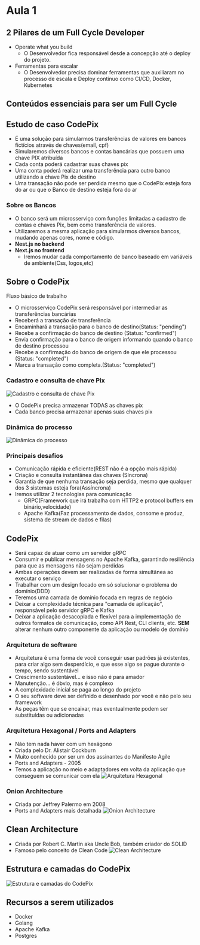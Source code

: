 # Aula 1

## 2 Pilares de um Full Cycle Developer
- Operate what you build 
	- O Desenvolvedor fica responsável desde a concepção até o deploy do projeto.
- Ferramentas para escalar
	- O Desenvolvedor precisa dominar ferramentas que auxiliaram no processo de escala e Deploy contínuo como CI/CD, Docker, Kubernetes

## Conteúdos essenciais para ser um Full Cycle

## Estudo de caso CodePix
- É uma solução para simularmos transferências de valores em bancos fictícios através de chaves(email, cpf)
- Simularemos diversos bancos e contas bancárias que possuem uma chave PIX atribuída
- Cada conta poderá cadastrar suas chaves pix
- Uma conta poderá realizar uma transferência para outro banco utilizando a chave Pix de destino
- Uma transação não pode ser perdida mesmo que o CodePix esteja fora do ar ou que o Banco de destino esteja fora do ar
### Sobre os Bancos
- O banco será um microsserviço com funções limitadas a cadastro de contas e chaves Pix, bem como transferência de valores.
- Utilizaremos a mesma aplicação para simularmos diversos bancos, mudando apenas cores, nome e código.
- **Nest.js no backend**
- **Next.js no frontend**
	- Iremos mudar cada comportamento de banco baseado em variáveis de ambiente(Css, logos,etc)
	
## Sobre o CodePix
Fluxo básico de trabalho
- O microsserviço CodePix será responsável por intermediar as transferências bancárias
- Receberá a transação de transferência
- Encaminhará a transação para o banco de destino(Status: "pending")
- Recebe a confirmação do banco de destino (Status: "confirmed")
- Envia confirmação para o banco de origem informando quando o banco de destino processou
- Recebe a confirmação do banco de origem de que ele processou (Status: "completed")
- Marca a transação como completa.(Status: "completed")
### Cadastro e consulta de chave Pix
![Cadastro e consulta de chave Pix](./documentation/Pasted%20image%2020231016103143.png)
- O CodePix precisa armazenar TODAS as chaves pix
- Cada banco precisa armazenar apenas suas chaves pix

### Dinâmica do processo
![Dinâmica do processo](./documentation/Pasted%20image%2020231016104330.png)

### Principais desafios
- Comunicação rápida e eficiente(REST não é a opção mais rápida)
- Criação e consulta instantânea  das chaves (Síncrona)
- Garantia de que nenhuma transação seja perdida, mesmo que qualquer dos 3 sistemas esteja fora(Assíncrona)
- Iremos utilizar 2 tecnologias para comunicação
	- GRPC(Framework que irá trabalha com HTTP2 e protocol buffers em binário,velocidade)
	- Apache Kafka(Faz processamento de dados, consome e produz, sistema de stream de dados e filas)

## CodePix
- Será capaz de atuar como um servidor gRPC
- Consumir e publicar mensagens no Apache Kafka, garantindo resiliência para que as mensagens não sejam perdidas
- Ambas operações devem ser realizadas de forma simultânea ao executar o serviço
- Trabalhar com um design focado em só solucionar o problema do domínio(DDD)
- Teremos uma camada de domínio focada em regras de negócio
- Deixar a complexidade técnica para "camada de aplicação", responsável pelo servidor gRPC e Kafka
- Deixar a aplicação desacoplada e flexível para a implementação de outros formatos de comunicação, como API Rest, CLI clients, etc. **SEM** alterar nenhum outro componente da aplicação ou modelo de domínio
### Arquitetura de software
- Arquitetura é uma forma de você conseguir usar padrões já existentes, para criar algo sem desperdício, e que esse algo se pague durante o tempo, sendo sustentável
- Crescimento sustentável... e isso não é para amador
- Manutenção...  é óbvio, mas é complexo
- A complexidade inicial se paga ao longo do projeto
- O seu software deve ser definido e desenhado por você e não pelo seu framework
- As peças têm que se encaixar, mas eventualmente podem ser substituídas ou adicionadas
### Arquitetura Hexagonal / Ports and Adapters
- Não tem nada haver com um hexágono
- Criada pelo Dr. Alistair Cockburn
- Muito conhecido por ser um dos assinantes do Manifesto Agile
- Ports and Adapters - 2005
- Temos a aplicação no meio e adaptadores em volta da aplicação que conseguem se comunicar com ela
 ![Arquitetura Hexagonal](./documentation/Pasted%20image%2020231016111022.png)
### Onion Architecture
- Criada por Jeffrey Palermo em 2008
- Ports and Adapters mais detalhada
  ![Onion Architecture](./documentation/Pasted%20image%2020231016111811.png)
## Clean Architecture
- Criada por Robert C. Martin aka Uncle Bob, também criador do SOLID
- Famoso pelo conceito de Clean Code
  ![Clean Architecture](./documentation/Pasted%20image%2020231016112154.png)
## Estrutura e camadas do CodePix
  ![Estrutura e camadas do CodePix](./documentation/Pasted%20image%2020231016114129.png)

## Recursos a serem utilizados
- Docker
- Golang
- Apache Kafka
- Postgres